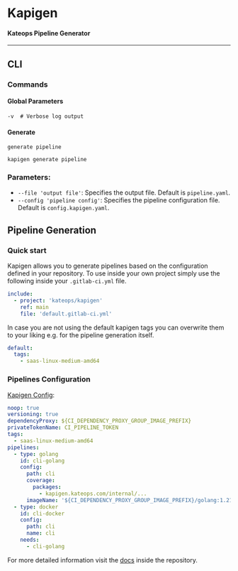 # Kapigen
#### Kateops Pipeline Generator

----

## CLI

### Commands

#### Global Parameters

```shell
-v  # Verbose log output
```

#### Generate

`generate pipeline`

```shell
kapigen generate pipeline
```

### Parameters:
- `--file 'output file'`: Specifies the output file. Default is `pipeline.yaml`.
- `--config 'pipeline config'`: Specifies the pipeline configuration file. Default is `config.kapigen.yaml`.

## Pipeline Generation

### Quick start

Kapigen allows you to generate pipelines based on the configuration defined in your repository.
To use inside your own project simply use the following inside your `.gitlab-ci.yml` file.

```yaml
include:
  - project: 'kateops/kapigen'
    ref: main
    file: 'default.gitlab-ci.yml'
```
In case you are not using the default kapigen tags you can overwrite them to your liking e.g. for the pipeline generation itself.
```yaml
default:
  tags:
    - saas-linux-medium-amd64
```

### Pipelines Configuration

[Kapigen Config](cli/config.kapigen.yaml):

```yaml
noop: true
versioning: true
dependencyProxy: ${CI_DEPENDENCY_PROXY_GROUP_IMAGE_PREFIX}
privateTokenName: CI_PIPELINE_TOKEN
tags:
  - saas-linux-medium-amd64
pipelines:
  - type: golang
    id: cli-golang
    config:
      path: cli
      coverage:
        packages:
          - kapigen.kateops.com/internal/...
      imageName: '${CI_DEPENDENCY_PROXY_GROUP_IMAGE_PREFIX}/golang:1.21.3-alpine3.18'
  - type: docker
    id: cli-docker
    config:
      path: cli
      name: cli
    needs:
      - cli-golang


```

For more detailed information visit the [docs](doc/index.md) inside the repository.